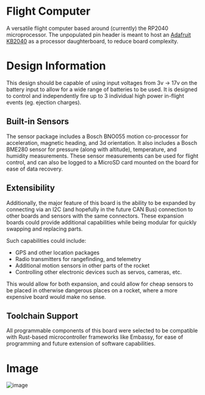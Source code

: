 # Flight Computer
A versatile flight computer based around (currently) the RP2040 microprocessor.
The unpopulated pin header is meant to host an
[Adafruit KB2040](https://www.adafruit.com/product/5302) as a processor
daughterboard, to reduce board complexity.

# Design Information
This design should be capable of using input voltages from 3v → 17v on the
battery input to allow for a wide range of batteries to be used. It is designed
to control and independently fire up to 3 individual high power in-flight events
(eg. ejection charges).

## Built-in Sensors
The sensor package includes a Bosch BNO055 motion co-processor for acceleration,
magnetic heading, and 3d orientation. It also includes a Bosch BME280 sensor for
pressure (along with altitude), temperature, and humidity measurements. These
sensor measurements can be used for flight control, and can also be logged to a
MicroSD card mounted on the board for ease of data recovery.

## Extensibility
Additionally, the major feature of this board is the ability to be expanded by
connecting via an I2C (and hopefully in the future CAN Bus) connection to other
boards and sensors with the same connectors. These expansion  boards could
provide additional capabilities while being modular for quickly swapping and
replacing parts.

Such capabilities could include:
 - GPS and other location packages
 - Radio transmitters for rangefinding, and telemetry
 - Additional motion sensors in other parts of the rocket
 - Controlling other electronic devices such as servos, cameras, etc.

This would allow for both expansion, and could allow for cheap sensors to be
placed in otherwise dangerous places on a rocket, where a more expensive board
would make no sense.

## Toolchain Support
All programmable components of this board were selected to be compatible with
Rust-based microcontroller frameworks like Embassy, for ease of programming and
future extension of software capabilities.

# Image
![image](https://github.com/user-attachments/assets/24aaa132-3298-4307-a318-a837f41479aa)
